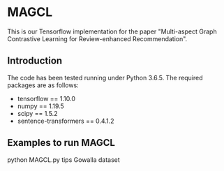 # MAGCL
This is our Tensorflow implementation for the paper "Multi-aspect Graph Contrastive Learning for Review-enhanced Recommendation".

Introduction
-----------
The code has been tested running under Python 3.6.5. The required packages are as follows:
* tensorflow == 1.10.0
* numpy == 1.19.5
* scipy == 1.5.2
* sentence-transformers == 0.4.1.2

Examples to run MAGCL
-----------------
python MAGCL.py
tips
Gowalla dataset
